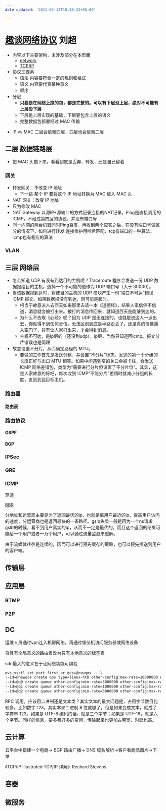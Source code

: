 ```yaml
---
date updated: '2021-07-12T18:19:34+08:00'

---
```


# [趣谈网络协议](https://time.geekbang.org/column/intro/85) 刘超

* 内容以下主要架构，未涉及部分在本页面
	* [network](../network/network)
	* [TCP/IP](../network/tcp_ip)
* 协议三要素
	* 语法 内容要符合一定的规则和格式
	* 语义 内容要代表某种意义
	* 顺序
* 分层
	- **只要是在网络上跑的包，都是完整的。可以有下层没上层，绝对不可能有上层没下层**
	- 下层是上层实现的基础，下层要包含上层的语义
	- 完整数据包都要经过 MAC 传输
- IP vs MAC 二层会依赖四层，四层也会依赖二层

## 二层 数据链路层

- 把 MAC 头摘下来，看看到底是丢弃、转发，还是自己留着

### 网关

- 转发网关：不改变 IP 地址
  - 下一跳 某个 IP 要将这个 IP 地址转换为 MAC 放入 MAC 头
- NAT 网关：改变 IP 地址
- 只为修改 MAC
- NAT Gateway 以源IP+源端口的方式记录连接的NAT记录，Ping是直接调用的ICMP，不经过第四层的协议，并没有端口号
- 同一内网的两台机器同时Ping百度，再收到两个应答之后，在没有端口号做区分的情况下，如何进行转发:连接维护用哈希匹配，tcp有端口的一种算法，icmp也有相应的算法

### VLAN 

## 三层 网络层

- 怎么知道 UDP 有没有到达目的主机呢？Traceroute 程序会发送一份 UDP 数据报给目的主机，选择一个不可能的值作为 UDP 端口号（大于 30000）。
- 当该数据报到达时，将使目的主机的 UDP 模块产生一份“端口不可达”错误 ICMP 报文。如果数据报没有到达，则可能是超时。
  - 相当于故意派人去西天如来那里去请一本《道德经》，结果人家信佛不信道，消息就会被打出来。被打的消息传回来，就知道西天是能够到达的。
  - 为什么不去取《心经》呢？因为 UDP 是无连接的。也就是说这人一派出去，你就得不到任何音信。无法区别到底是半路走丢了，还是真的信佛遁入空门了，只有让人家打出来，才会得到消息。
  - 主机不可达，是ip层的（还没到udp）。ip层，当然只知道回icmp。报文分片错误也是同理
- 故意设置不分片，从而确定路径的 MTU。
  - 要做的工作首先是发送分组，并设置“不分片”标志。发送的第一个分组的长度正好与出口 MTU 相等。如果中间遇到窄的关口会被卡住，会发送 ICMP 网络差错包，类型为“需要进行分片但设置了不分片位”。其实，这是人家故意的好吧，每次收到 ICMP“不能分片”差错时就减小分组的长度，直到到达目标主机。

### 路由器

#### 路由表

### 路由协议

#### OSPF
#### BGP
### IPSec

### GRE

### ICMP

穿透

[BBR](https://queue.acm.org/detail.cfm?id=3022184)

分地址和运营商主要是为了返回最优的ip，也就是离用户最近的ip，提高用户访问的速度，分运营商也是返回最快的一条路径。gslb失灵一般是因为一个ns请求gslb的时候，看不到用户真实的ip，从而不一定是最优的，而且这个返回的结果可能给一个用户或者一万个用户，可以通过流量监测来缓解。

由于流媒体往往是连续的，因而可以进行预先缓存的策略，也可以预先推送到用户的客户端。

## 传输层

## 应用层

### RTMP
### P2P

## DC

运维人员通过vpn连入机房网络，再通过堡垒机访问服务器或网络设备

将具有全局意义的路由表改为只有本地意义的标签表

sdn最大的意义在于让网络功能可编程

```sh
ovs-vsctl set port first_br qos=@newqos -- \
--id=@newqos create qos type=linux-htb other-config:max-rate=10000000 queues=0=@q0,1=@q1,2=@q2 -- \
--id=@q0 create queue other-config:min-rate=3000000 other-config:max-rate=10000000 -- \
--id=@q1 create queue other-config:min-rate=1000000 other-config:max-rate=10000000 -- \
--id=@q2 create queue other-config:min-rate=6000000 other-config:max-rate=10000000
```

RPC 调用，应该用二进制还是文本类？其实文本的最大问题是，占用字节数目比较多。比如数字 123，其实本来二进制 8 位就够了，但是如果变成文本，就成了字符串 123。如果是 UTF-8 编码的话，就是三个字节；如果是 UTF-16，就是六个字节。同样的信息，要多费好多的空间，传输起来也更加占带宽，时延也高。


## 云计算

云平台中搭建一个电商-> BGP 路由广播-> DNS 域名解析->客户看商品图片->下单

  《TCP/IP illustrated TCP/IP 详解》Rechard Stevens
  
  ## 容器
  
  ## 微服务